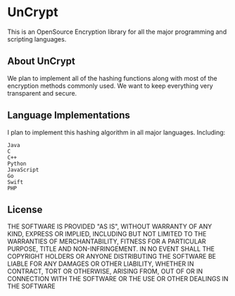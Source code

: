 UnCrypt
========
This is an OpenSource Encryption library for all the major programming and scripting languages.

About UnCrypt
-----
We plan to implement all of the hashing functions along with most of the encryption methods commonly used. We want to keep everything very transparent and secure.

Language Implementations
-----
I plan to implement this hashing algorithm in all major languages. Including:
```
Java
C
C++
Python
JavaScript
Go
Swift
PHP
```

License
-----------
THE SOFTWARE IS PROVIDED "AS IS", WITHOUT WARRANTY OF ANY KIND, EXPRESS OR IMPLIED, INCLUDING BUT NOT LIMITED TO THE WARRANTIES OF MERCHANTABILITY, FITNESS FOR A PARTICULAR PURPOSE, TITLE AND NON-INFRINGEMENT. IN NO EVENT SHALL THE COPYRIGHT HOLDERS OR ANYONE DISTRIBUTING THE SOFTWARE BE LIABLE FOR ANY DAMAGES OR OTHER LIABILITY, WHETHER IN CONTRACT, TORT OR OTHERWISE, ARISING FROM, OUT OF OR IN CONNECTION WITH THE SOFTWARE OR THE USE OR OTHER DEALINGS IN THE SOFTWARE
